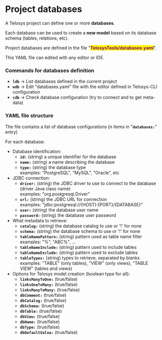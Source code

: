 # Project databases

A Telosys project can define one or more **databases**.&#x20;

Each database can be used to create a **new model** based on its database schema (tables, relations, etc).

Project databases are defined in the file "<mark style="color:purple;">**TelosysTools/databases.yaml**</mark>".

This YAML file can edited with any editor or IDE.



### Commands for databases definition

* **`ldb`**  -> List databases defined in the current project&#x20;
* **`edb`** -> Edit "databases.yaml" file with the editor defined in Telosys-CLI configuration
* **`cdb`** ->  Check database configuration (try to connect and to get meta-data)



### YAML file structure

The file contains a list of database configurations (n items in "**`databases:`**" entry)

For each database:

* Database identification:&#x20;
  * **`id:`**   (string) a unique identifier for the database&#x20;
  * **`name:`**  (string) a name describing the database&#x20;
  * **`type:`**  (string) the database type \
    &#x20;    examples: "PostgreSQL", "MySQL", "Oracle", etc
* JDBC connection:
  * **`driver:`**  (string) the JDBC driver to use to connect to the database (driver Java class name)  \
    &#x20;    examples:  "org.postgresql.Driver"
  * **`url:`**    (string)  the JDBC URL for connection  \
    &#x20;    examples:    "jdbc:postgresql://{HOST}:{PORT}/{DATABASE}"&#x20;
  * **`user:`**  (string)  the database user name&#x20;
  * **`password:`** (string)  the database user password&#x20;
* What metadata to retrieve:
  * **`catalog:`**  (string)  the database catalog to use or  '!' for none &#x20;
  * **`schema:`** (string)  the database schema to use or  '!' for none
  * **`tableNamePattern:`**  (string) pattern used as table name filter \
    &#x20;    examples:  "%",   "ABC%",  ...&#x20;
  * **`tableNameInclude:`**  (string)  pattern used to include tables
  * **`tableNameExclude:`**  (string)  pattern used to exclude tables
  * **`tableTypes:`**  (string)  types to retrieve, separated by blanks \
    &#x20;    examples: "TABLE" (only tables),  "VIEW" (only views),  "TABLE VIEW" (tables and views)
* Options for Telosys model creation (boolean type for all):
  * **`linksManyToOne:`**  (true/false)&#x20;
  * **`linksOneToMany:`** (true/false)&#x20;
  * **`linksManyToMany:`** (true/false)&#x20;
  * **`dbComment:`** (true/false)&#x20;
  * **`dbCatalog:`** (true/false)&#x20;
  * **`dbSchema:`** (true/false)&#x20;
  * **`dbTable:`** (true/false)&#x20;
  * **`dbView:`** (true/false)&#x20;
  * **`dbName:`** (true/false)&#x20;
  * **`dbType:`** (true/false)&#x20;
  * **`dbDefaultValue:`** (true/false)&#x20;
